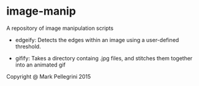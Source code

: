 # image-manip
A repository of image manipulation scripts

* edgeify: Detects the edges within an image using a user-defined threshold. 

* gifify: Takes a directory containg .jpg files, and stitches them  together into an animated gif



Copyright @ Mark Pellegrini 2015